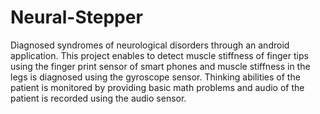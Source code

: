 # Neural-Stepper
Diagnosed syndromes of neurological disorders through an android application. This project enables to detect muscle stiffness of finger tips using the finger print sensor of smart phones and muscle stiffness in the legs is diagnosed using the gyroscope sensor. Thinking abilities of the patient is monitored by providing basic math problems and audio of the patient is recorded using the audio sensor.
